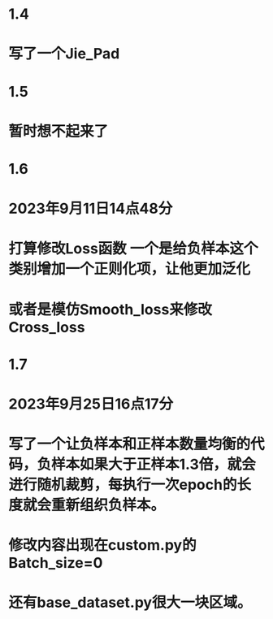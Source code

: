 # 1.4
# 写了一个Jie_Pad

# 1.5
# 暂时想不起来了

# 1.6
# 2023年9月11日14点48分
# 打算修改Loss函数 一个是给负样本这个类别增加一个正则化项，让他更加泛化
# 或者是模仿Smooth_loss来修改Cross_loss

# 1.7
# 2023年9月25日16点17分
# 写了一个让负样本和正样本数量均衡的代码，负样本如果大于正样本1.3倍，就会进行随机裁剪，每执行一次epoch的长度就会重新组织负样本。
# 修改内容出现在custom.py的Batch_size=0
# 还有base_dataset.py很大一块区域。